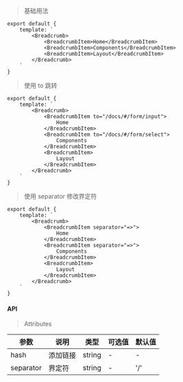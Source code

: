 > 基础用法

    export default {
        template: `
            <Breadcrumb>
                <BreadcrumbItem>Home</BreadcrumbItem>
                <BreadcrumbItem>Components</BreadcrumbItem>
                <BreadcrumbItem>Layout</BreadcrumbItem>
            </Breadcrumb>
        `
    }

> 使用 to 跳转

    export default {
        template: `
            <Breadcrumb>
                <BreadcrumbItem to="/docs/#/form/input">
                    Home
                </BreadcrumbItem>
                <BreadcrumbItem to="/docs/#/form/select">
                    Components
                </BreadcrumbItem>
                <BreadcrumbItem>
                    Layout
                </BreadcrumbItem>
            </Breadcrumb>
        `
    }

> 使用 separator 修改界定符

    export default {
        template: `
            <Breadcrumb>
                <BreadcrumbItem separator="=>">
                    Home
                </BreadcrumbItem>
                <BreadcrumbItem separator="=>">
                    Components
                </BreadcrumbItem>
                <BreadcrumbItem>
                    Layout
                </BreadcrumbItem>
            </Breadcrumb>
        `
    }

#### API

> Attributes

参数 | 说明 | 类型 | 可选值 | 默认值
---|---|---|---|---
hash | 添加链接 | string | - | -
separator | 界定符 | string | - | '/'
